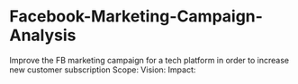 # Facebook-Marketing-Campaign-Analysis
Improve the FB marketing campaign  for a tech platform in order to increase new customer subscription
Scope:
Vision:
Impact:
